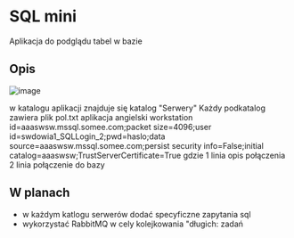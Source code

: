# SQL mini
Aplikacja do podglądu tabel w bazie

## Opis
![image](https://github.com/user-attachments/assets/40517b5d-54d0-4437-8070-3d0b31db3b93)

w katalogu aplikacji znajduje się katalog "Serwery"
Każdy podkatalog zawiera plik pol.txt
aplikacja angielski
workstation id=aaaswsw.mssql.somee.com;packet size=4096;user id=swdowia1_SQLLogin_2;pwd=haslo;data source=aaaswsw.mssql.somee.com;persist security info=False;initial catalog=aaaswsw;TrustServerCertificate=True
 gdzie 
 1 linia opis połączenia
 2 linia połączenie do bazy

 ## W planach
 - w każdym katlogu serwerów dodać specyficzne zapytania sql
 - wykorzystać RabbitMQ w cely kolejkowania "długich: zadań


